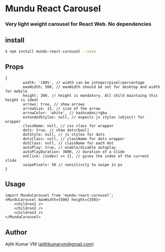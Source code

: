 # Mundu React Carousel
### Very light weight carousel for React Web. No dependencies

## install
```bash
$ npm install mundu-react-carousel --save
```

## Props

``` 
{
        width: '100%', // width can be integer/pixel/percentage
        maxWidth: 500, // maxWidth should be set for desktop and width for mobile
        height: 360, // height is mandatory. All child maintaing this height is ideal
        arrows: true, // show arrows
        arrowSize: 15, // size of the arrow
        arrowColor: 'white', // hashcodes/rgba
        extendedStyles: null, // expects js styles (object) for wrapper
        className: null, // css class for wrapper
        dots: true, // show dots(bool)
        dotStyle: null, // js styles for dots
        dotsClass: null, // className for dots wrapper
        dotClass: null, // className for each dot
        autoPlay: true, // enable/disable autoplay
        autoPlayDuration: 3000, // duration of a slide
        onClick: (index) => {}, // gives the index of the current slide
        swipePixels: 50 // sensitivity to swipe in px
}
```

## Usage

```
import MunduCarousel from 'mundu-react-carousel';
<MunduCarousel maxWidth={500} height={350}>
    <children1 />
    <children2 />
    <children3 />
</MunduCarousel>
```

## Author
Ajith Kumar VM (ajithkumarvm@gmail.com)